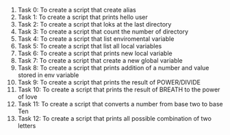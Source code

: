 1. Task 0: To create a script that create alias
2. Task 1: To create a script that prints hello user
3. Task 2: To create a script that loks at the last directory
4. Task 3: To  create a script that count the number of directory
5. Task 4: To create a script that list enviromental variable
6. Task 5: To create a script that list all local variables
7. Task 6: To create a script that prints new local variable
8. Task 7: To create a script that create a new global variable
9. Task 8: To create a script that prints addition of a number and value stored in env variable
10. Task 9: To create a script that prints the result of POWER/DIVIDE
11. Task 10: To create a script that prints the result of BREATH to the power of love
12. Task 11: To create a script that converts a number from base two to base Ten
13. Task 12: To create a script that prints all possible combination of two letters
